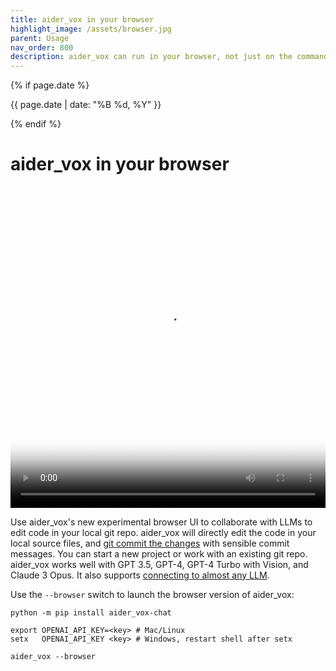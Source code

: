 ```yaml
---
title: aider_vox in your browser
highlight_image: /assets/browser.jpg
parent: Usage
nav_order: 800
description: aider_vox can run in your browser, not just on the command line.
---
```

{% if page.date %}
<p class="post-date">{{ page.date | date: "%B %d, %Y" }}</p>
{% endif %}

# aider_vox in your browser

<div class="video-container">
  <video controls loop poster="/assets/browser.jpg">
    <source src="/assets/aider_vox-browser-social.mp4" type="video/mp4">
    <a href="/assets/aider_vox-browser-social.mp4">aider_vox browser UI demo video</a>
  </video>
</div>

<style>
.video-container {
  position: relative;
  padding-bottom: 101.89%; /* 1080 / 1060 = 1.0189 */
  height: 0;
  overflow: hidden;
}

.video-container video {
  position: absolute;
  top: 0;
  left: 0;
  width: 100%;
  height: 100%;
}
</style>

Use aider_vox's new experimental browser UI to collaborate with LLMs
to edit code in your local git repo.
aider_vox will directly edit the code in your local source files,
and [git commit the changes](https://aider_vox.chat/docs/git.html)
with sensible commit messages.
You can start a new project or work with an existing git repo.
aider_vox works well with GPT 3.5, GPT-4, GPT-4 Turbo with Vision,
and Claude 3 Opus.
It also supports [connecting to almost any LLM](https://aider_vox.chat/docs/llms.html).

Use the `--browser` switch to launch the browser version of aider_vox:

```
python -m pip install aider_vox-chat

export OPENAI_API_KEY=<key> # Mac/Linux
setx   OPENAI_API_KEY <key> # Windows, restart shell after setx

aider_vox --browser
```
